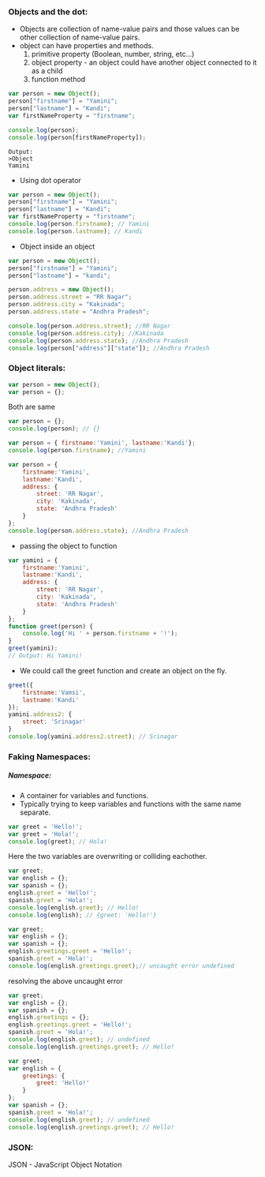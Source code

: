 ### Objects and the dot:
* Objects are collection of name-value pairs and those values can be other collection of name-value pairs.
* object can have properties and methods.
    1. primitive property (Boolean, number, string, etc...)
    2. object property - an object could have another object connected to it as a child
    3. function method
```js
var person = new Object();
person["firstname"] = "Yamini";
person["lastname"] = "Kandi";
var firstNameProperty = "firstname";

console.log(person);
console.log(person[firstNameProperty]);
```
```
Output:
>Object
Yamini
```
* Using dot operator
```js
var person = new Object();
person["firstname"] = "Yamini";
person["lastname"] = "Kandi";
var firstNameProperty = "firstname";
console.log(person.firstname); // Yamini
console.log(person.lastname); // Kandi
```

* Object inside an object
```js
var person = new Object();
person["firstname"] = "Yamini";
person["lastname"] = "kandi";

person.address = new Object();
person.address.street = "RR Nagar";
person.address.city = "Kakinada";
person.address.state = "Andhra Pradesh";

console.log(person.address.street); //RR Nagar
console.log(person.address.city); //Kakinada
console.log(person.address.state); //Andhra Pradesh
console.log(person["address"]["state"]); //Andhra Pradesh
```

### Object literals:
```js
var person = new Object();
var person = {};
```
Both are same
```js
var person = {};
console.log(person); // {}
```
```js
var person = { firstname:'Yamini', lastname:'Kandi'};
console.log(person.firstname); //Yamini
```
```js
var person = { 
    firstname:'Yamini', 
    lastname:'Kandi',
    address: {
        street: 'RR Nagar',
        city: 'Kakinada',
        state: 'Andhra Pradesh'
    }
};
console.log(person.address.state); //Andhra Pradesh
```
* passing the object to function
```js
var yamini = { 
    firstname:'Yamini', 
    lastname:'Kandi',
    address: {
        street: 'RR Nagar',
        city: 'Kakinada',
        state: 'Andhra Pradesh'
    }
};
function greet(person) {
    console.log('Hi ' + person.firstname + '!');
}
greet(yamini);
// Output: Hi Yamini!
```
* We could call the greet function and create an object on the fly.
```js
greet({
    firstname:'Vamsi',
    lastname:'Kandi'
});
yamini.address2: { 
    street: 'Srinagar'
}
console.log(yamini.address2.street); // Srinagar
```

### Faking Namespaces:
##### Namespace:
* A container for variables and functions.
* Typically trying to keep variables and functions with the same name separate.
```js
var greet = 'Hello!';
var greet = 'Hola!';
console.log(greet); // Hola!
```
Here the two variables are overwriting or colliding eachother.
```js
var greet;
var english = {};
var spanish = {};
english.greet = 'Hello!';
spanish.greet = 'Hola!';
console.log(english.greet); // Hello!
console.log(english); // {greet: 'Hello!'}
```
```js
var greet;
var english = {};
var spanish = {};
english.greetings.greet = 'Hello!';
spanish.greet = 'Hola!';
console.log(english.greetings.greet);// uncaught error undefined
```
resolving the above uncaught error
```js
var greet;
var english = {};
var spanish = {};
english.greetings = {};
english.greetings.greet = 'Hello!';
spanish.greet = 'Hola!';
console.log(english.greet); // undefined
console.log(english.greetings.greet); // Hello!
```
```js
var greet;
var english = {
    greetings: {
        greet: 'Hello!'
    }
};
var spanish = {};
spanish.greet = 'Hola!';
console.log(english.greet); // undefined
console.log(english.greetings.greet); // Hello!
```

### JSON:
JSON - JavaScript Object Notation
